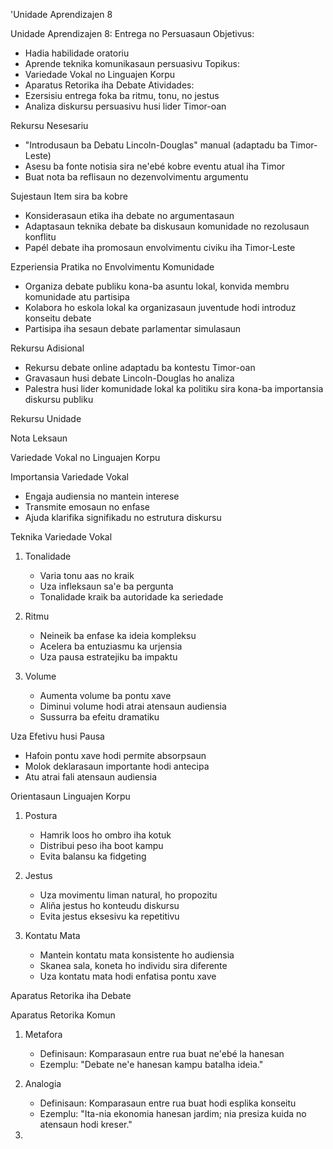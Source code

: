 'Unidade Aprendizajen 8

Unidade Aprendizajen 8: Entrega no Persuasaun
Objetivus:
  * Hadia habilidade oratoriu
  * Aprende teknika komunikasaun persuasivu
Topikus:
  * Variedade Vokal no Linguajen Korpu
  * Aparatus Retorika iha Debate
Atividades:
  * Ezersisiu entrega foka ba ritmu, tonu, no jestus
  * Analiza diskursu persuasivu husi lider Timor-oan

Rekursu Nesesariu
- "Introdusaun ba Debatu Lincoln-Douglas" manual (adaptadu ba Timor-Leste)
- Asesu ba fonte notisia sira ne'ebé kobre eventu atual iha Timor
- Buat nota ba reflisaun no dezenvolvimentu argumentu

Sujestaun Item sira ba kobre
- Konsiderasaun etika iha debate no argumentasaun
- Adaptasaun teknika debate ba diskusaun komunidade no rezolusaun konflitu
- Papél debate iha promosaun envolvimentu civiku iha Timor-Leste

Ezperiensia Pratika no Envolvimentu Komunidade
- Organiza debate publiku kona-ba asuntu lokal, konvida membru komunidade atu partisipa
- Kolabora ho eskola lokal ka organizasaun juventude hodi introduz konseitu debate
- Partisipa iha sesaun debate parlamentar simulasaun

Rekursu Adisional
- Rekursu debate online adaptadu ba kontestu Timor-oan
- Gravasaun husi debate Lincoln-Douglas ho analiza
- Palestra husi lider komunidade lokal ka politiku sira kona-ba importansia diskursu publiku

Rekursu Unidade

Nota Leksaun

Variedade Vokal no Linguajen Korpu

Importansia Variedade Vokal
- Engaja audiensia no mantein interese
- Transmite emosaun no enfase
- Ajuda klarifika signifikadu no estrutura diskursu

Teknika Variedade Vokal
1. Tonalidade
   - Varia tonu aas no kraik
   - Uza infleksaun sa'e ba pergunta
   - Tonalidade kraik ba autoridade ka seriedade

2. Ritmu
   - Neineik ba enfase ka ideia kompleksu
   - Acelera ba entuziasmu ka urjensia
   - Uza pausa estratejiku ba impaktu

3. Volume
   - Aumenta volume ba pontu xave
   - Diminui volume hodi atrai atensaun audiensia
   - Sussurra ba efeitu dramatiku

Uza Efetivu husi Pausa
- Hafoin pontu xave hodi permite absorpsaun
- Molok deklarasaun importante hodi antecipa
- Atu atrai fali atensaun audiensia

Orientasaun Linguajen Korpu
1. Postura
   - Hamrik loos ho ombro iha kotuk
   - Distribui peso iha boot kampu
   - Evita balansu ka fidgeting

2. Jestus
   - Uza movimentu liman natural, ho propozitu
   - Aliña jestus ho konteudu diskursu
   - Evita jestus eksesivu ka repetitivu

3. Kontatu Mata
   - Mantein kontatu mata konsistente ho audiensia
   - Skanea sala, koneta ho individu sira diferente
   - Uza kontatu mata hodi enfatisa pontu xave

Aparatus Retorika iha Debate

Aparatus Retorika Komun
1. Metafora
   - Definisaun: Komparasaun entre rua buat ne'ebé la hanesan
   - Ezemplu: "Debate ne'e hanesan kampu batalha ideia."

2. Analogia
   - Definisaun: Komparasaun entre rua buat hodi esplika konseitu
   - Ezemplu: "Ita-nia ekonomia hanesan jardim; nia presiza kuida no atensaun hodi kreser."

3.